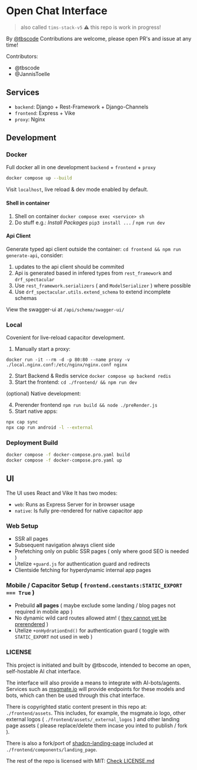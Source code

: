 # Open Chat Interface

> also called `tims-stack-v5` :warning: this repo is work in progress!

By [@tbscode](https://github.com/tbscode/)
Contributions are welcome, please open PR's and issue at any time!

Contributors:
- @tbscode
- @JannisToelle

## Services

- `backend`: Django + Rest-Framework + Django-Channels
- `frontend`: Express + Vike
- `proxy`: Nginx

## Development

### Docker

Full docker all in one development `backend` + `frontend` + `proxy`

```bash
docker compose up --build
```

Visit `localhost`, live reload & dev mode enabled by default.

#### Shell in container

1. Shell on container `docker compose exec <service> sh`
2. Do stuff e.g.: *Install Packages* `pip3 install ...` / `npm run dev`

#### Api Client

Generate typed api client outside the container: `cd frontend && npm run generate-api`, consider:

1. updates to the api client should be commited
2. Api is generated based in infered types from `rest_framework` and `drf_spectacular`
3. Use `rest_framework.serializers` ( and `ModelSerializer` ) where possible
4. Use `drf_spectacular.utils.extend_schema` to extend incomplete schemas

View the swagger-ui at `/api/schema/swagger-ui/`

### Local

Covenient for live-reload capacitor development.

1. Manually start a proxy:

`docker run -it --rm -d -p 80:80 --name proxy -v ./local.nginx.conf:/etc/nginx/nginx.conf nginx`

2. Start Backend & Redis service `docker compose up backend redis`
3. Start the frontend: `cd ./frontend/ && npm run dev`

(optional) Native development:

4. Prerender frontend `npm run build && node ./preRender.js`
5. Start native apps:

```bash
npx cap sync
npx cap run android -l --external
```

### Deployment Build

```bash
docker compose -f docker-compose.pro.yaml build
docker compose -f docker-compose.pro.yaml up
```

## UI

The UI uses React and Vike It has two modes:

- `web`: Runs as Express Server for in browser usage
- `native`: Is fully pre-rendered for native capacitor app

### Web Setup

- SSR all pages
- Subsequent navigation always client side
- Prefetching only on public SSR pages ( only where good SEO is needed )
- Utelize `+guard.js` for authentication guard and redirects
- Clientside fetching for hyperdynamic internal app pages

### Mobile / Capacitor Setup ( `frontend.constants:STATIC_EXPORT === True` )

- Prebuild **all pages** ( maybe exclude some landing / blog pages not required in mobile app )
- No dynamic wild card routes allowed atm! ( [they cannot yet be prerendered](https://github.com/vikejs/vike/issues/1476) )
- Utelize `+onHydrationEnd()` for authentication guard ( toggle with `STATIC_EXPORT` not used in web )

### LICENSE

This project is initiated and built by @tbscode, intended to become an open, self-hostable AI chat interface.

The interface will also provide a means to integrate with AI-bots/agents. Services such as [msgmate.io](https://msgmate.io) will provide endpoints for these models and bots, which can then be used through this chat interface.

There is copyrighted static content present in this repo at: `./frontend/assets`. This includes, for example, the msgmate.io logo, other external logos ( `./frontend/assets/_external_logos` ) and other landing page assets ( please replace/delete them incase you inted to publish / fork ).

There is also a fork/port of [shadcn-landing-page](https://github.com/leoMirandaa/shadcn-landing-page/tree/main) included at `./frontend/components/landing_page`.

The rest of the repo is licensed with MIT: [Check LICENSE.md](./LICENSE.md)